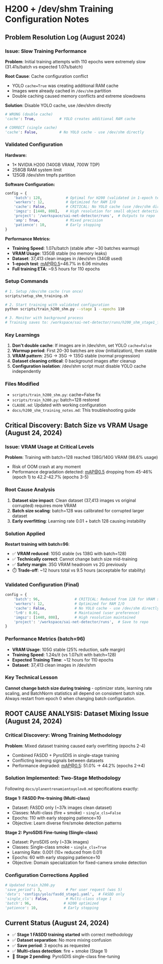 # H200 + /dev/shm Training Configuration Notes

## Problem Resolution Log (August 2024)

### Issue: Slow Training Performance
**Problem**: Initial training attempts with 110 epochs were extremely slow (31.41s/batch vs expected 1.07s/batch)

**Root Cause**: Cache configuration conflict
- YOLO `cache=True` was creating additional RAM cache
- Images were already cached in `/dev/shm` partition
- Double caching caused memory conflicts and extreme slowdowns

**Solution**: Disable YOLO cache, use /dev/shm directly
```python
# WRONG (double cache)
'cache': True,           # YOLO creates additional RAM cache

# CORRECT (single cache)  
'cache': False,          # No YOLO cache - use /dev/shm directly
```

### Validated Configuration

**Hardware:**
- 1× NVIDIA H200 (140GB VRAM, 700W TDP)
- 258GB RAM system limit
- 125GB /dev/shm tmpfs partition

**Software Configuration:**
```python
config = {
    'batch': 128,           # Optimal for H200 (validated in 1-epoch test)
    'workers': 12,          # Optimized for RAM I/O
    'cache': False,         # CRITICAL: No YOLO cache (use /dev/shm directly)
    'imgsz': [1440, 808],   # High resolution for small object detection
    'project': '/workspace/sai-net-detector/runs',  # Outputs to repo
    'amp': True,            # Mixed precision
    'patience': 10,         # Early stopping
}
```

**Performance Metrics:**
- **Training Speed**: 1.07s/batch (stable after ~30 batches warmup)  
- **VRAM Usage**: 135GB stable (no memory leaks)
- **Dataset**: 37,413 clean images in /dev/shm (34GB used)
- **1-epoch test**: mAP@0.5=46.7% in 6.06 minutes
- **Full training ETA**: ~9.5 hours for 110 epochs

### Setup Commands

```bash
# 1. Setup /dev/shm cache (run once)
scripts/setup_shm_training.sh

# 2. Start training with validated configuration
python scripts/train_h200_shm.py --stage 1 --epochs 110

# 3. Monitor with background process
# Training saves to: /workspace/sai-net-detector/runs/h200_shm_stage1_fasddX/
```

### Key Learnings

1. **Don't double cache**: If images are in /dev/shm, set YOLO `cache=False`
2. **Warmup period**: First 20-30 batches are slow (initialization), then stable
3. **VRAM pattern**: 25G → 35G → 135G stable (normal progression)
4. **Dataset cleaning critical**: 0 background images after cleanup
5. **Configuration isolation**: /dev/shm script must disable YOLO cache independently

### Files Modified
- `scripts/train_h200_shm.py`: cache=False fix
- `scripts/train_h200.py`: batch=128 restored  
- `CLAUDE.md`: Updated with working configuration
- `docs/h200_shm_training_notes.md`: This troubleshooting guide

## Critical Discovery: Batch Size vs VRAM Usage (August 24, 2024)

### Issue: VRAM Usage at Critical Levels
**Problem**: Training with batch=128 reached 138G/140G VRAM (98.6% usage)
- Risk of OOM crash at any moment
- Performance degradation detected: mAP@0.5 dropping from 45-46% (epoch 1) to 42.2-42.7% (epochs 3-5)

### Root Cause Analysis
1. **Dataset size impact**: Clean dataset (37,413 images vs original corrupted) requires more VRAM
2. **Batch size scaling**: batch=128 was calibrated for corrupted larger dataset
3. **Early overfitting**: Learning rate 0.01 + batch 128 causing instability

### Solution Applied
**Restart training with batch=96**:
- ✅ **VRAM reduced**: 105G stable (vs 138G with batch=128)
- ✅ **Technically correct**: Cannot change batch size mid-training
- ✅ **Safety margin**: 35G VRAM headroom vs 2G previously
- ⏱️ **Trade-off**: ~12 hours total vs 9.5 hours (acceptable for stability)

### Validated Configuration (Final)
```python
config = {
    'batch': 96,                # CRITICAL: Reduced from 128 for VRAM safety
    'workers': 12,              # Optimized for RAM I/O
    'cache': False,             # No YOLO cache - use /dev/shm directly
    'lr0': 0.01,                # Maintained (user preference)
    'imgsz': [1440, 808],       # High resolution maintained
    'project': '/workspace/sai-net-detector/runs',  # Save to repo
}
```

### Performance Metrics (batch=96)
- **VRAM Usage**: 105G stable (25% reduction, safe margin)
- **Training Speed**: 1.24s/it (vs 1.07s/it with batch=128)
- **Expected Training Time**: ~12 hours for 110 epochs
- **Dataset**: 37,413 clean images in /dev/shm

### Key Technical Lesson
**Cannot change batch size during training** - optimizer state, learning rate scaling, and BatchNorm statistics all depend on consistent batch size. Always restart from epoch 0 when changing batch configuration.

## ROOT CAUSE ANALYSIS: Dataset Mixing Issue (August 24, 2024)

### Critical Discovery: Wrong Training Methodology
**Problem**: Mixed dataset training caused early overfitting (epochs 2-4)
- Combined FASDD + PyroSDIS in single-stage training
- Conflicting learning signals between datasets
- Performance degraded: mAP@0.5: 51.0% → 44.2% (epochs 2→4)

### Solution Implemented: Two-Stage Methodology
Following `docs/planentrenamientoyolov8.md` specifications exactly:

**Stage 1: FASDD Pre-training (Multi-class)**
- Dataset: FASDD only (~37k images clean dataset)
- Classes: Multi-class (fire + smoke) - `single_cls=False`
- Epochs: 110 with early stopping patience=10
- Objective: Learn diverse fire/smoke detection patterns

**Stage 2: PyroSDIS Fine-tuning (Single-class)** 
- Dataset: PyroSDIS only (~33k images)
- Classes: Single-class smoke - `single_cls=True`
- Learning Rate: 0.001 (10× reduced from 0.01)
- Epochs: 60 with early stopping patience=10
- Objective: Domain specialization for fixed-camera smoke detection

### Configuration Corrections Applied
```python
# Updated train_h200.py
'save_period': 3,           # Per user request (was 5)
'data': 'configs/yolo/fasdd_stage1.yaml',  # FASDD only
'single_cls': False,        # Multi-class stage 1
'batch': 96,               # H200 optimized
'patience': 10,            # Early stopping
```

## Current Status (August 24, 2024)
- ✅ **Stage 1 FASDD training started** with correct methodology
- ✅ **Dataset separation**: No more mixing confusion 
- ✅ **Save period**: 3 epochs as requested
- ✅ **Multi-class detection**: fire + smoke (Stage 1)
- 🔄 **Stage 2 pending**: PyroSDIS single-class fine-tuning